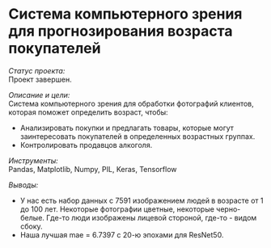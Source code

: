 #  Система компьютерного зрения для прогнозирования возраста покупателей

*Статус проекта:*  
Проект завершен.

*Описание и цели:*  
Система компьютерного зрения для обработки фотографий клиентов, которая поможет определить возраст, чтобы:
- Анализировать покупки и предлагать товары, которые могут заинтересовать покупателей в определенных возрастных группах.
- Контролировать продавцов алкоголя.

*Инструменты:*  
Pandas, Matplotlib, Numpy, PIL, Keras, Tensorflow

*Выводы:*  
- У нас есть набор данных с 7591 изображением людей в возрасте от 1 до 100 лет. Некоторые фотографии цветные, некоторые черно-белые. Где-то люди изображены лицевой стороной, где-то - видом сбоку. 
- Наша лучшая mae = 6.7397 с 20-ю эпохами для ResNet50.
